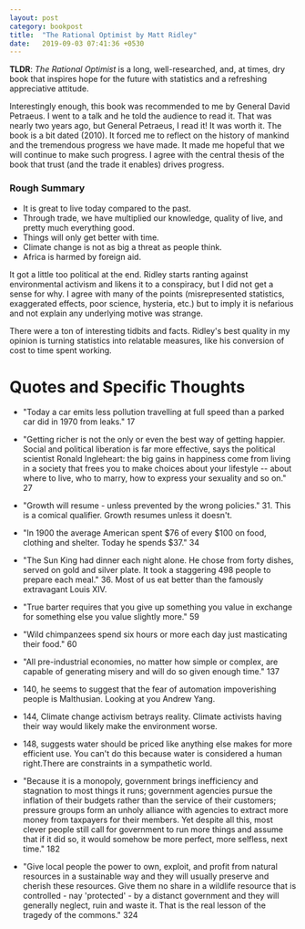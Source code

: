 ```yaml
---
layout: post
category: bookpost
title:  "The Rational Optimist by Matt Ridley"
date:   2019-09-03 07:41:36 +0530
---
```


__TLDR__: _The Rational Optimist_ is a long, well-researched, and, at times, dry book that inspires hope for the future with statistics and a refreshing appreciative attitude. 

Interestingly enough, this book was recommended to me by General David Petraeus. I went to a talk and he told the audience to read it. That was nearly two years ago, but General Petraeus, I read it! It was worth it. The book is a bit dated (2010). It forced me to reflect on the history of mankind and the tremendous progress we have made. It made me hopeful that we will continue to make such progress. I agree with the central thesis of the book that trust (and the trade it enables) drives progress. 

### Rough Summary
- It is great to live today compared to the past. 
- Through trade, we have multiplied our knowledge, quality of live, and pretty much everything good. 
- Things will only get better with time. 
- Climate change is not as big a threat as people think.
- Africa is harmed by foreign aid.

It got a little too political at the end. Ridley starts ranting against environmental activism and likens it to a conspiracy, but I did not get a sense for why. I agree with many of the points (misrepresented statistics, exaggerated effects, poor science, hysteria, etc.) but to imply it is nefarious and not explain any underlying motive was strange.

There were a ton of interesting tidbits and facts. Ridley's best quality in my opinion is turning statistics into relatable measures, like his conversion of cost to time spent working.

# Quotes and Specific Thoughts

- "Today a car emits less pollution travelling at full speed than a parked car did in 1970 from leaks." 17

- "Getting richer is not the only or even the best way of getting happier. Social and political liberation is far more effective, says the political scientist Ronald Ingleheart: the big gains in happiness come from living in a society that frees you to make choices about your lifestyle -- about where to live, who to marry, how to express your sexuality and so on." 27

- "Growth will resume - unless prevented by the wrong policies." 31. This is a comical qualifier. Growth resumes unless it doesn't.

- "In 1900 the average American spent $76 of every $100 on food, clothing and shelter. Today he spends $37." 34

- "The Sun King had dinner each night alone. He chose from forty dishes, served on gold and silver plate. It took a staggering 498 people to prepare each meal." 36. Most of us eat better than the famously extravagant Louis XIV.

- "True barter requires that you give up something you value in exchange for something else you value slightly more." 59

- "Wild chimpanzees spend six hours or more each day just masticating their food." 60 

- "All pre-industrial economies, no matter how simple or complex, are capable of generating misery and will do so given enough time." 137 

- 140, he seems to suggest that the fear of automation impoverishing people is Malthusian. Looking at you Andrew Yang.

- 144, Climate change activism betrays reality. Climate activists having their way would likely make the environment worse.

- 148, suggests water should be priced like anything else makes for more efficient use. You can't do this because water is considered a human right.There are constraints in a sympathetic world.

- "Because it is a monopoly, government brings inefficiency and stagnation to most things it runs; government agencies pursue the inflation of their budgets rather than the service of their customers; pressure groups form an unholy alliance with agencies to extract more money from taxpayers for their members. Yet despite all this, most clever people still call for government to run more things and assume that if it did so, it would somehow be more perfect, more selfless, next time." 182

- "Give local people the power to own, exploit, and profit from natural resources in a sustainable way and they will usually preserve and cherish these resources. Give them no share in a wildlife resource that is controlled - nay 'protected' - by a distanct government and they will generally neglect, ruin and waste it. That is the real lesson of the tragedy of the commons." 324
